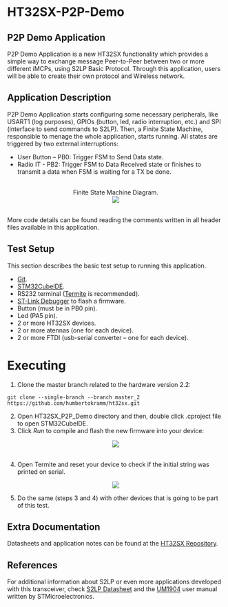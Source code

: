 # HT32SX-P2P-Demo

## P2P Demo Application

P2P Demo Application is a new HT32SX functionality which provides a simple way to exchange message Peer-to-Peer between two or more different iMCPs, using S2LP Basic Protocol.
Through this application, users will be able to create their own protocol and Wireless network.

## Application Description

P2P Demo Application starts configuring some necessary peripherals, like USART1 (log purposes), GPIOs (button, led, radio interruption, etc.) and SPI (interface to send commands to S2LP). Then, a Finite State Machine, responsible to menage the whole application, starts running. All states are triggered by two external interruptions:

* User Button – PB0: Trigger FSM to Send Data state.
* Radio IT - PB2: Trigger FSM to Data Received state or finishes to transmit a data when FSM is waiting for a TX be done.

<br/>

 
 <div align="center"> Finite State Machine Diagram. </div>

<div align="center">
  <img src="Screenshots/p2p_fsm.PNG">
</div>

<br/>

More code details can be found reading the comments written in all header files available in this application.

## Test Setup

This section describes the basic test setup to running this application.

* [Git](https://git-scm.com/downloads).
* [STM32CubeIDE](https://www.st.com/en/development-tools/stm32cubeide.html).
* RS232 terminal ([Termite](https://www.compuphase.com/software_termite.htm) is recommended).
* [ST-Link Debugger](https://www.st.com/en/development-tools/st-link-v2.html) to flash a firmware.
* Button (must be in PB0 pin).
* Led (PA5 pin).
* 2 or more HT32SX devices.
* 2 or more atennas (one for each device).
* 2 or more FTDI (usb-serial converter – one for each device).

# Executing

1. Clone the master branch related to the hardware version 2.2: <br/>

```
git clone --single-branch --branch master_2 https://github.com/humbertokramm/ht32sx.git
```

2. Open HT32SX_P2P_Demo directory and then, double click .cproject file to open STM32CubeIDE. 
3. Click *Run* to compile and flash the new firmware into your device: <br/>

<div align="center">
  <img src="Screenshots/run.jpg">
</div>

<br/>

4. Open Termite and reset your device to check if the initial string was printed on serial. <br/>

<div align="center">
  <img src="Screenshots/termite1.PNG">
</div>

5. Do the same (steps 3 and 4) with other devices that is going to be part of this test.

## Extra Documentation

Datasheets and application notes can be found at the [HT32SX Repository](https://github.com/htmicron/ht32sx).

## References

For additional information about S2LP or even more applications developed with this transceiver, check [S2LP Datasheet](https://www.st.com/resource/en/datasheet/s2-lp.pdf) and the [UM1904](https://www.st.com/resource/en/user_manual/dm00189294-getting-started-with-xcubesubg1-sub1-ghz-rf-software-expansion-for-stm32cube-stmicroelectronics.pdf) user manual written by STMicroelectronics.
